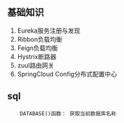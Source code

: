 

## 基础知识
1. Eureka服务注册与发现  
2. Ribbon负载均衡    
3. Feign负载均衡  
4. Hystrix断路器  
5. zuul路由网关  
6. SpringCloud Config分布式配置中心

## sql  
```mysql
    DATABASE()函数： 获取当前数据库名称
```